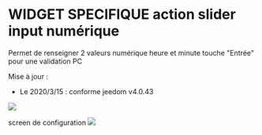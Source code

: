 # WIDGET SPECIFIQUE action slider input numérique

Permet de renseigner 2 valeurs numérique heure et minute
touche "Entrée" pour une validation PC

Mise à jour :

- Le 2020/3/15 : conforme jeedom v4.0.43

<img src="action_input_numb.gif"/>


screen de configuration
<img src="curseur input numb.png"/>
